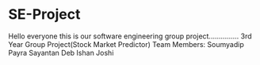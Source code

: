# SE-Project
Hello everyone this is our software engineering group project...............
3rd Year Group Project(Stock Market Predictor)
Team Members:
Soumyadip Payra
Sayantan Deb
Ishan Joshi

